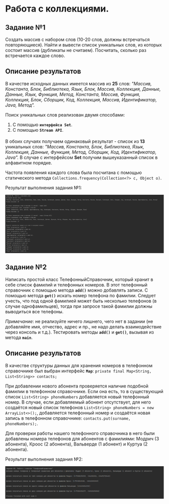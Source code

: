 
# Работа с коллекциями.




## Задание №1

Создать массив с набором слов (10-20 слов, должны встречаться повторяющиеся). Найти и вывести список уникальных слов, из которых состоит массив (дубликаты не считаем). Посчитать, сколько раз встречается каждое слово.

## Описание результатов

В качестве исходных данных имеется массив из **25** слов: _"Массив, Константа, Блок, Библиотека, Язык, Блок, Массив, Коллекция, Данные, Данные, Язык, Функция, Метод, Константа, Массив, Функция, Коллекция, Блок, Сборщик, Код, Коллекция, Массив, Идентификатор, Java, Метод"._

Поиск уникальных слов реализован двумя способами:
1. С помощью **`интерфейса Set`**.
2. С помощью **`Stream API`**.
####

В обоих случаях получаем одинаковый результат - список из **13** уникальных слов: _"Массив, Константа, Блок, Библиотека, Язык, Коллекция, Данные, Функция, Метод, Сборщик, Код, Идентификатор, Java"._
В случае с интерфейсом **Set** получим вышеуказанный список в алфавитном порядке.

Частота появления каждого слова была посчитана с помощью статического метода `Collections.frequency(Collection<?> c, Object o)`.

Результат выполнения задания №1:

![result](https://github.com/MironovNikita/sber-homework2/blob/main/res/task1.png)


## Задание №2

Написать простой класс ТелефонныйСправочник, который хранит в себе список фамилий и телефонных номеров. В этот телефонный справочник с помощью метода **`add()`** можно добавлять записи. С помощью метода **`get()`** искать номер телефона по фамилии. Следует учесть, что под одной фамилией может быть несколько телефонов (в случае однофамильцев), тогда при запросе такой фамилии должны выводиться все телефоны.

_Примечание_: не реализуйте ничего лишнего, чего нет в задании (не добавляйте имя, отчество, адрес и пр., не надо делать взаимодействие через консоль и т.д.). Тестировать методы **`add()`** и **`get()`**, вызывая из метода **`main`**.

## Описание результатов

В качестве структуры данных для хранения номеров в телефонном справочнике был выбран интерфейс **`Map`**: `private final Map<String, List<String>> contacts;`

При добавлении нового абонента проверяется наличие подобной фамилии в телефонном справочнике. Если она есть, то в существующий список `List<String> phoneNumbers` добавляется новый телефонный номер. В случае, если добавляемый абонент отсутствует, для него создаётся новый список телефонов `List<String> phoneNumbers = new ArrayList<>();`, добавляется телефонный номер и создаётся новая запись в телефонном справочнике: `contacts.put(surname, phoneNumbers);`.

Для проверки работы нашего телефонного справочника в него были добавлены номера телефонов для абонентов с фамилиями: Модрич (3 абонента), Кроос (2 абонента), Вальверде (1 абонент) и Куртуа (2 абонента).

Результат выполнения задания №2:

![result](https://github.com/MironovNikita/sber-homework2/blob/main/res/task2.png)




